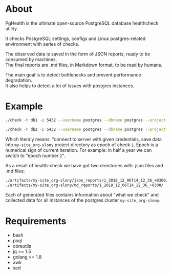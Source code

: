 About
===
PgHealth is the ultimate open-source PostgreSQL database healthcheck utility.

It checks PostgreSQL settings, configs and Linux postgres-related environment
with series of checks.

The observed data is saved in the form of JSON reports, ready to be consumed by machines.  
The final reports are .md files, in Markdown format, to be read by humans.

The main goal is to detect bottlenecks and prevent performance degradation.  
It also helps to detect a lot of issues with postgres instances.

Example
===

```bash
./check -h db1 -p 5432 --username postgres --dbname postgres --project my-site_org-slony -e 1
```

```bash
./check -h db2 -p 5432 --username postgres --dbname postgres --project my-site_org-slony -e 1
```

Which literaly means: "connect to server with given credentials, save data into `my-site_org-slony`
project directory as epoch of check `1`. Epoch is a numerical sign of current iteration.
For example: in half a year we can switch to "epoch number `2`".

As a result of health-check we have got two directories with .json files and .md files:

```bash
./artifacts/my-site_org-slony/json_reports/1_2018_12_06T14_12_36_+0300/
./artifacts/my-site_org-slony/md_reports/1_2018_12_06T14_12_36_+0300/
```

Each of generated files contains information about "what we check" and collected data for
all instances of the postgres cluster `my-site_org-slony`.

Requirements
===

* bash
* psql
* coreutils
* jq >= 1.5
* golang >= 1.8
* awk
* sed


